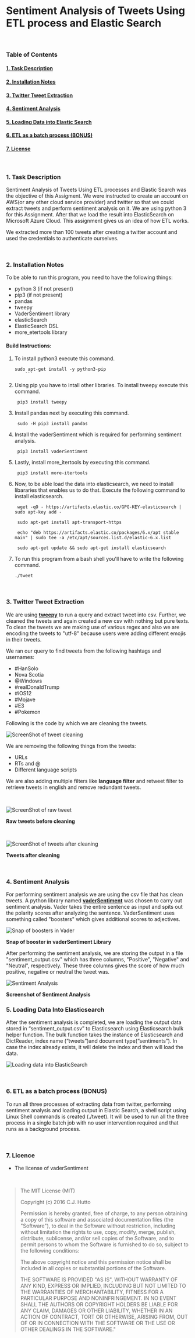# Sentiment Analysis of Tweets Using ETL process and Elastic Search

</br>


### Table of Contents


#### [1. Task Description](https://github.com/amantewary/Sentiment-Analysis-of-Tweets-Using-ETL-process-and-Elastic-Search#1-task-description-1)

#### [2. Installation Notes](https://github.com/amantewary/Sentiment-Analysis-of-Tweets-Using-ETL-process-and-Elastic-Search#2-twitter-tweet-extraction-1)
#### [3. Twitter Tweet Extraction](https://github.com/amantewary/Sentiment-Analysis-of-Tweets-Using-ETL-process-and-Elastic-Search#2-twitter-tweet-extraction-1)
#### [4. Sentiment Analysis](https://github.com/amantewary/Sentiment-Analysis-of-Tweets-Using-ETL-process-and-Elastic-Search#3-sentiment-analysis-1)
#### [5. Loading Data into Elastic Search](https://github.com/amantewary/Sentiment-Analysis-of-Tweets-Using-ETL-process-and-Elastic-Search#4-loading-data-into-elasticsearch)
#### [6. ETL as a batch process (BONUS)](https://github.com/amantewary/Sentiment-Analysis-of-Tweets-Using-ETL-process-and-Elastic-Search#5-etl-as-a-batch-process-bonus-1)
#### [7. License](https://github.com/amantewary/Sentiment-Analysis-of-Tweets-Using-ETL-process-and-Elastic-Search#6-licence)

</br>

### 1. Task Description

Sentiment Analysis of Tweets Using ETL processes and Elastic Search was the objective of this Assigment. We were instructed to create an account on AWS(or any other cloud service provider) and twitter so that we could extract tweets and perform sentiment analysis on it. We are using python 3 for this Assignment. After that we load the result into ElasticSearch on Microsoft Azure Cloud. This assignment gives us an idea of how ETL works. 

We extracted more than 100 tweets after creating a twitter account and used the credentials to authenticate ourselves.


</br>


### 2. Installation Notes


To be able to run this program, you need to have the following things:

* python 3 (if not present)
* pip3 (if not present)
* pandas
* tweepy
* VaderSentiment library
* elasticSearch
* ElasticSearch DSL
* more_etertools library

#### Build Instructions:

1. To install python3 execute this command.

    ``` shell
    sudo apt-get install -y python3-pip
        ```
2. Using pip you have to intall other libraries. To install tweepy execute this command.

        pip3 install tweepy
        
3. Install pandas next by executing this command.

        sudo -H pip3 install pandas
        
4. Install the vaderSentiment which is required for performing sentiment analysis.

        pip3 install vaderSentiment
        
5. Lastly, install more_itertools by executing this command.

        pip3 install more-itertools
 
6. Now, to be able load the data into elasticsearch, we need to install libararies that enables us to do that. Execute the following command to install elasticsearch.

        wget -qO - https://artifacts.elastic.co/GPG-KEY-elasticsearch | sudo apt-key add -

        sudo apt-get install apt-transport-https

        echo "deb https://artifacts.elastic.co/packages/6.x/apt stable main" | sudo tee -a /etc/apt/sources.list.d/elastic-6.x.list

        sudo apt-get update && sudo apt-get install elasticsearch

7.  To run this program from a bash shell you'll have to write the following command.

        ./tweet



</br>

### 3. Twitter Tweet Extraction

We are using **[tweepy](https://github.com/tweepy/tweepy)** to run a query and extract tweet into csv. Further, we cleaned the tweets and again created a new csv with nothing but pure texts. To clean the tweets we are making use of various regex and also we are encoding the tweets to "utf-8" because users were adding different emojis in their tweets.

We ran our query to find tweets from the following hashtags and usernames:

* #HanSolo
* Nova Scotia
* @Windows
* #realDonaldTrump
* #iOS12
* #Mojave
* #E3
* #Pokemon


Following is the code by which we are cleaning the tweets.

![ScreenShot of tweet cleaning](https://firebasestorage.googleapis.com/v0/b/assignment4-fc96b.appspot.com/o/Screen%20Shot%202018-06-06%20at%2012.00.50%20PM.png?alt=media&token=c794e58f-1a17-4417-be76-5c01d4c99e35)

We are removing the following things from the tweets:
* URLs
* RTs and @
* Different language scripts



We are also adding multiple filters like **language filter** and retweet filter to retrieve tweets in english and remove redundant tweets.

</br>


![ScreenShot of raw tweet](https://firebasestorage.googleapis.com/v0/b/assignment4-fc96b.appspot.com/o/Screen%20Shot%202018-06-06%20at%201.30.26%20PM.png?alt=media&token=0b287ed0-e495-461a-8200-fe8277b9e6a4)

**Raw tweets before cleaning**


</br>


![ScreenShot of tweets after cleaning](https://firebasestorage.googleapis.com/v0/b/assignment4-fc96b.appspot.com/o/Screen%20Shot%202018-06-06%20at%201.30.41%20PM.png?alt=media&token=b65d7962-7345-48a6-ae23-8f8e440ead52)

**Tweets after cleaning**


</br>

### 4. Sentiment Analysis

For performing sentiment analysis we are using the csv file that has clean tweets. A python library named **[vaderSentiment](https://github.com/cjhutto/vaderSentiment/tree/master/vaderSentiment)** was chosen to carry out sentiment analysis. Vader takes the entire sentence as input and spits out the polarity scores after analyzing the sentence. VaderSentiment uses something called "boosters" which gives additional scores to adjectives.


![Snap of boosters in Vader](https://firebasestorage.googleapis.com/v0/b/assignment4-fc96b.appspot.com/o/Screen%20Shot%202018-06-06%20at%203.14.55%20PM.png?alt=media&token=5c8673bb-8ace-4b39-87a0-f84b241a0219)

**Snap of booster in vaderSentiment Library**


After performing the sentiment analysis, we are storing the output in a file "sentiment_output.csv" which has three columns, "Positive", "Negative" and "Neutral", respectively. These three columns gives the score of how much positive, negative or neutral the tweet was.

![Sentiment Analysis](https://firebasestorage.googleapis.com/v0/b/assignment4-fc96b.appspot.com/o/Screen%20Shot%202018-06-06%20at%2011.53.15%20PM.png?alt=media&token=5cfaa3a2-726d-474d-90ef-7f8b8950e447)


**Screenshot of Sentiment Analysis**


### 5. Loading Data Into Elasticsearch

After the sentiment analysis is completed, we are loading the output data stored in “sentiment_output.csv” to Elasticsearch using Elasticsearch bulk helper function. The bulk function takes the instance of Elasticsearch and DictReader, index name (“tweets”)and document type(“sentiments”). In case the index already exists, it will delete the index and then will load the data.


![Loading data into ElasticSearch](https://firebasestorage.googleapis.com/v0/b/assignment4-fc96b.appspot.com/o/Screen%20Shot%202018-06-07%20at%201.49.27%20PM.png?alt=media&token=53328320-5b63-47b1-a441-6b353742cd61)

</br>


### 6. ETL as a batch process (BONUS)

To run all three processes of extracting data from twitter, performing sentiment analysis and loading output in Elastic Search, a shell script using Linux Shell commands is created (./tweet). It will be used to run all the three process in a single batch job with no user intervention required and that runs as a background process.

</br>

### 7. Licence

* The license of vaderSentiment

</br> 


>The MIT License (MIT)
>
>Copyright (c) 2016 C.J. Hutto
>
>Permission is hereby granted, free of charge, to any person obtaining a copy
of this software and associated documentation files (the "Software"), to deal
in the Software without restriction, including without limitation the rights
to use, copy, modify, merge, publish, distribute, sublicense, and/or sell
copies of the Software, and to permit persons to whom the Software is
furnished to do so, subject to the following conditions:
>
>The above copyright notice and this permission notice shall be included in all
copies or substantial portions of the Software.
>
>THE SOFTWARE IS PROVIDED "AS IS", WITHOUT WARRANTY OF ANY KIND, EXPRESS OR
IMPLIED, INCLUDING BUT NOT LIMITED TO THE WARRANTIES OF MERCHANTABILITY,
FITNESS FOR A PARTICULAR PURPOSE AND NONINFRINGEMENT. IN NO EVENT SHALL THE
AUTHORS OR COPYRIGHT HOLDERS BE LIABLE FOR ANY CLAIM, DAMAGES OR OTHER
LIABILITY, WHETHER IN AN ACTION OF CONTRACT, TORT OR OTHERWISE, ARISING FROM,
OUT OF OR IN CONNECTION WITH THE SOFTWARE OR THE USE OR OTHER DEALINGS IN THE
SOFTWARE."